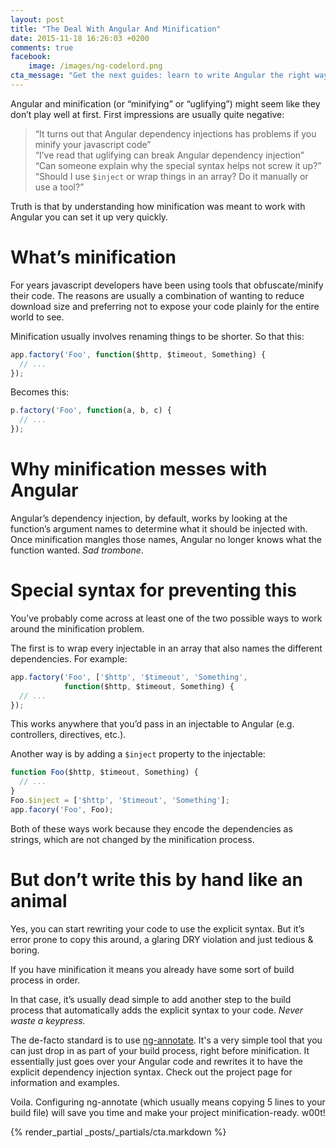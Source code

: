 ```yaml
---
layout: post
title: "The Deal With Angular And Minification"
date: 2015-11-18 16:26:03 +0200
comments: true
facebook:
    image: /images/ng-codelord.png
cta_message: "Get the next guides: learn to write Angular the right way and be ready for 2.0!"
---
```


Angular and minification (or “minifying” or “uglifying”) might seem like they don’t play well at first. First impressions are usually quite negative:

> “It turns out that Angular dependency injections has problems if you minify your javascript code”  
> “I’ve read that uglifying can break Angular dependency injection”  
> “Can someone explain why the special syntax helps not screw it up?”  
> “Should I use `$inject` or wrap things in an array? Do it manually or use a tool?”

Truth is that by understanding how minification was meant to work with Angular you can set it up very quickly.

# What’s minification

For years javascript developers have been using tools that obfuscate/minify their code. The reasons are usually a combination of wanting to reduce download size and preferring not to expose your code plainly for the entire world to see.

Minification usually involves renaming things to be shorter. So that this:

```javascript
app.factory('Foo', function($http, $timeout, Something) {
  // ...
});
```

Becomes this:

```javascript
p.factory('Foo', function(a, b, c) {
  // ...
});
```

# Why minification messes with Angular

Angular’s dependency injection, by default, works by looking at the function’s argument names to determine what it should be injected with. Once minification mangles those names, Angular no longer knows what the function wanted. *Sad trombone*.

# Special syntax for preventing this

You’ve probably come across at least one of the two possible ways to work around the minification problem.

The first is to wrap every injectable in an array that also names the different dependencies. For example:

```javascript
app.factory('Foo', ['$http', '$timeout', 'Something',
            function($http, $timeout, Something) {
  // ...
});
```

This works anywhere that you’d pass in an injectable to Angular (e.g. controllers, directives, etc.).

Another way is by adding a `$inject` property to the injectable:

```javascript
function Foo($http, $timeout, Something) {
  // ...
}
Foo.$inject = ['$http', '$timeout', 'Something'];
app.facory('Foo', Foo);
```

Both of these ways work because they encode the dependencies as strings, which are not changed by the minification process.

# But don’t write this by hand like an animal

Yes, you can start rewriting your code to use the explicit syntax. But it’s error prone to copy this around, a glaring DRY violation and just tedious & boring.

If you have minification it means you already have some sort of build process in order.

In that case, it’s usually dead simple to add another step to the build process that automatically adds the explicit syntax to your code. *Never waste a keypress.*

The de-facto standard is to use [ng-annotate](https://github.com/olov/ng-annotate). It's a very simple tool that you can just drop in as part of your build process, right before minification. It essentially just goes over your Angular code and rewrites it to have the explicit dependency injection syntax. Check out the project page for information and examples.

Voila. Configuring ng-annotate (which usually means copying 5 lines to your build file) will save you time and make your project minification-ready. w00t!

{% render_partial _posts/_partials/cta.markdown %}
